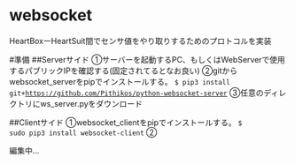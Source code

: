 # websocket
HeartBoxーHeartSuit間でセンサ値をやり取りするためのプロトコルを実装

#準備
##Serverサイド
①サーバーを起動するPC、もしくはWebServerで使用するパブリックIPを確認する(固定されてるとなお良い)
②gitからwebsocket_serverをpipでインストールする。
<code>$ pip3 install git+https://github.com/Pithikos/python-websocket-server</code>
③任意のディレクトリにws_server.pyをダウンロード

##Clientサイド
①websocket_clientをpipでインストールする。
<code>$ sudo pip3 install websocket-client</code>
②

編集中...
